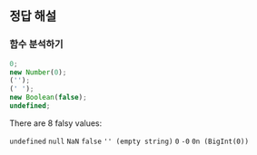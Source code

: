 ## 정답 해설

### 함수 분석하기

```js
0;
new Number(0);
('');
(' ');
new Boolean(false);
undefined;
```

There are 8 falsy values:

`undefined`
`null`
`NaN`
`false`
`'' (empty string)`
`0`
`-0`
`0n (BigInt(0))`
